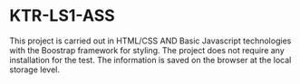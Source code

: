 # KTR-LS1-ASS
This project is carried out in HTML/CSS AND Basic Javascript technologies with the Boostrap framework for styling. The project does not require any installation for the test. The information is saved on the browser at the local storage level.
